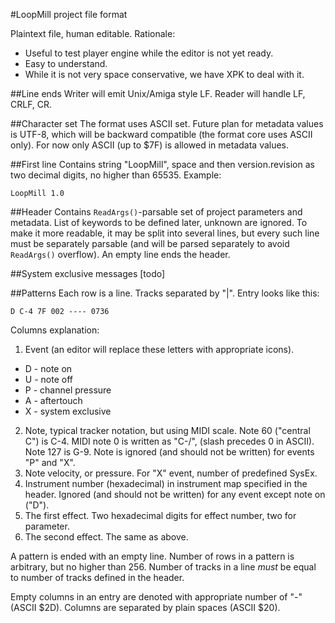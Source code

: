 #LoopMill project file format

Plaintext file, human editable. Rationale:
* Useful to test player engine while the editor is not yet ready.
* Easy to understand.
* While it is not very space conservative, we have XPK to deal with it.

##Line ends
Writer will emit Unix/Amiga style LF. Reader will handle LF, CRLF, CR.

##Character set
The format uses ASCII set. Future plan for metadata values is UTF-8, which will be backward compatible (the format core uses ASCII only). For now only ASCII (up to $7F) is allowed in metadata values.

##First line
Contains string "LoopMill", space and then version.revision as two decimal digits, no higher than 65535. Example:

    LoopMill 1.0
 
##Header
Contains `ReadArgs()`-parsable set of project parameters and metadata. List of keywords to be defined later, unknown are ignored.
To make it more readable, it may be split into several lines, but every such line must be separately parsable (and will be parsed separately to avoid `ReadArgs()` overflow). An empty line ends the header.

##System exclusive messages
[todo]

##Patterns
Each row is a line. Tracks separated by "|". Entry looks like this:

    D C-4 7F 002 ---- 0736

Columns explanation:
1. Event (an editor will replace these letters with appropriate icons).
  * D - note on
  * U - note off
  * P - channel pressure
  * A - aftertouch
  * X - system exclusive
2. Note, typical tracker notation, but using MIDI scale. Note 60 ("central C") is C-4. MIDI note 0 is written as "C-/", (slash precedes 0 in ASCII). Note 127 is G-9. Note is ignored (and should not be written) for events "P" and "X".
3. Note velocity, or pressure. For "X" event, number of predefined SysEx.
4. Instrument number (hexadecimal) in instrument map specified in the header. Ignored (and should not be written) for any event except note on ("D").
5. The first effect. Two hexadecimal digits for effect number, two for parameter.
6. The second effect. The same as above.

A pattern is ended with an empty line. Number of rows in a pattern is arbitrary, but no higher than 256. Number of tracks in a line *must* be equal to number of tracks defined in the header.

Empty columns in an entry are denoted with appropriate number of "-" (ASCII $2D). Columns are separated by plain spaces (ASCII $20).
